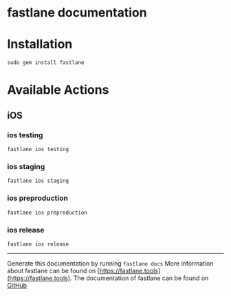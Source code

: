 fastlane documentation
================
# Installation
```
sudo gem install fastlane
```
# Available Actions
## iOS
### ios testing
```
fastlane ios testing
```

### ios staging
```
fastlane ios staging
```

### ios preproduction
```
fastlane ios preproduction
```

### ios release
```
fastlane ios release
```


----

Generate this documentation by running `fastlane docs`
More information about fastlane can be found on [https://fastlane.tools](https://fastlane.tools).
The documentation of fastlane can be found on [GitHub](https://github.com/KrauseFx/fastlane)
